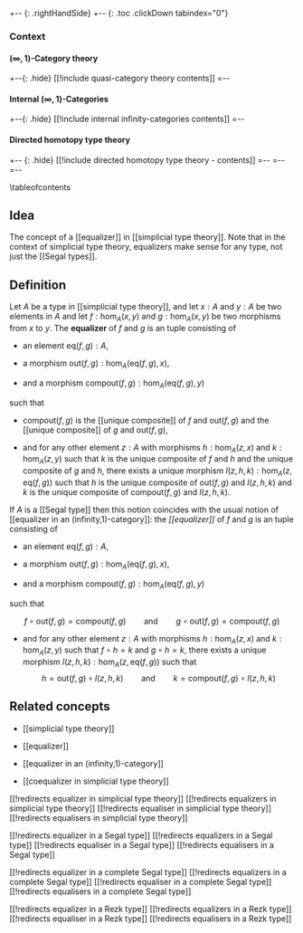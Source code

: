 
+-- {: .rightHandSide}
+-- {: .toc .clickDown tabindex="0"}
### Context
#### $(\infty,1)$-Category theory
+--{: .hide}
[[!include quasi-category theory contents]]
=--
#### Internal $(\infty,1)$-Categories
+--{: .hide}
[[!include internal infinity-categories contents]]
=--
#### Directed homotopy type theory
+-- {: .hide}
[[!include directed homotopy type theory - contents]]
=--
=--
=--

\tableofcontents

## Idea

The concept of a [[equalizer]] in [[simplicial type theory]]. Note that in the context of simplicial type theory, equalizers make sense for any type, not just the [[Segal types]]. 

## Definition

Let $A$ be a type in [[simplicial type theory]], and let $x:A$ and $y:A$ be two elements in $A$ and let $f:\mathrm{hom}_A(x, y)$ and $g:\mathrm{hom}_A(x, y)$ be two morphisms from $x$ to $y$. The **equalizer** of $f$ and $g$ is an tuple consisting of 

* an element $\mathrm{eq}(f, g):A$, 

* a morphism $\mathrm{out}(f, g):\mathrm{hom}_A(\mathrm{eq}(f, g), x)$, 

* and a morphism $\mathrm{compout}(f, g):\mathrm{hom}_A(\mathrm{eq}(f, g), y)$ 

such that 

* $\mathrm{compout}(f, g)$ is the [[unique composite]] of $f$ and $\mathrm{out}(f, g)$ and the [[unique composite]] of $g$ and $\mathrm{out}(f, g)$, 

* and for any other element $z:A$ with morphisms $h:\mathrm{hom}_A(z, x)$ and $k:\mathrm{hom}_A(z, y)$ such that $k$ is the unique composite of $f$ and $h$ and the unique composite of $g$ and $h$, there exists a unique morphism $l(z, h, k):\mathrm{hom}_A(z, \mathrm{eq}(f, g))$ such that $h$ is the unique composite of $\mathrm{out}(f, g)$ and $l(z, h, k)$ and $k$ is the unique composite of $\mathrm{compout}(f, g)$ and $l(z, h, k)$. 

If $A$ is a [[Segal type]] then this notion coincides with the usual notion of [[equalizer in an (infinity,1)-category]]: the *[[equalizer]]* of $f$ and $g$ is an tuple consisting of 

* an element $\mathrm{eq}(f, g):A$, 

* a morphism $\mathrm{out}(f, g):\mathrm{hom}_A(\mathrm{eq}(f, g), x)$, 

* and a morphism $\mathrm{compout}(f, g):\mathrm{hom}_A(\mathrm{eq}(f, g), y)$ 

such that 

$$f \circ \mathrm{out}(f, g) = \mathrm{compout}(f, g) \qquad \mathrm{and} \qquad g \circ \mathrm{out}(f, g) = \mathrm{compout}(f, g)$$

* and for any other element $z:A$ with morphisms $h:\mathrm{hom}_A(z, x)$ and $k:\mathrm{hom}_A(z, y)$ such that $f \circ h = k$ and $g \circ h = k$, there exists a unique morphism $l(z, h, k):\mathrm{hom}_A(z, \mathrm{eq}(f, g))$ such that 
$$h = \mathrm{out}(f, g) \circ l(z, h, k) \qquad \mathrm{and} \qquad k = \mathrm{compout}(f, g) \circ l(z, h, k)$$

## Related concepts

* [[simplicial type theory]]

* [[equalizer]]

* [[equalizer in an (infinity,1)-category]]

* [[coequalizer in simplicial type theory]]

[[!redirects equalizer in simplicial type theory]]
[[!redirects equalizers in simplicial type theory]]
[[!redirects equaliser in simplicial type theory]]
[[!redirects equalisers in simplicial type theory]]

[[!redirects equalizer in a Segal type]]
[[!redirects equalizers in a Segal type]]
[[!redirects equaliser in a Segal type]]
[[!redirects equalisers in a Segal type]]

[[!redirects equalizer in a complete Segal type]]
[[!redirects equalizers in a complete Segal type]]
[[!redirects equaliser in a complete Segal type]]
[[!redirects equalisers in a complete Segal type]]

[[!redirects equalizer in a Rezk type]]
[[!redirects equalizers in a Rezk type]]
[[!redirects equaliser in a Rezk type]]
[[!redirects equalisers in a Rezk type]]